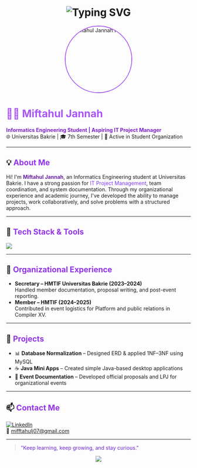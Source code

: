 <div align="center">

<h1>
  <img src="https://readme-typing-svg.demolab.com?font=Fira+Code&pause=1000&color=A855F7&center=true&vCenter=true&width=435&lines=Hi%2C+I'm+Miftahul+Jannah!;Informatics+Student+%7C+7th+Semester;Aspiring+IT+Project+Manager" alt="Typing SVG" />
</h1>

<img src="img/profile_compressed.jpg" width="180" alt="Miftahul Jannah Photo" style="border-radius: 50%; border: 2px solid #a855f7;" />

</div>

# <span style="color:#a855f7; font-weight:bold;">👩‍💻 Miftahul Jannah</span>

**<span style="color:#7e22ce">Informatics Engineering Student | Aspiring IT Project Manager</span>**  
🌐 Universitas Bakrie | 🎓 7th Semester | 💼 Active in Student Organization

---

## 💡 <span style="color:#9333ea">About Me</span>
Hi! I'm <strong style="color:#6b21a8">Miftahul Jannah</strong>, an Informatics Engineering student at Universitas Bakrie. I have a strong passion for <span style="color:#7c3aed">IT Project Management</span>, team coordination, and system documentation. Through my organizational experience and academic journey, I've developed the ability to manage projects, work collaboratively, and solve problems with a structured approach.

---

## 🚀 <span style="color:#9333ea">Tech Stack & Tools</span>
<p>
  <img src="https://skillicons.dev/icons?i=java,mysql,html,css,tailwind,github" />
</p>

---

## 🧩 <span style="color:#9333ea">Organizational Experience</span>
- **Secretary – HMTIF Universitas Bakrie (2023–2024)**  
  Handled member documentation, proposal writing, and post-event reporting.
- **Member – HMTIF (2024–2025)**  
  Contributed in event logistics for Platform and public relations in Compiler XV.

---

## 📁 <span style="color:#9333ea">Projects</span>
- 📊 **Database Normalization** – Designed ERD & applied 1NF–3NF using MySQL
- ☕ **Java Mini Apps** – Created simple Java-based desktop applications
- 📝 **Event Documentation** – Developed official proposals and LPJ for organizational events

---

## 📫 <span style="color:#9333ea">Contact Me</span>
[![LinkedIn](https://img.shields.io/badge/-LinkedIn-0A66C2?logo=linkedin&logoColor=white)](https://www.linkedin.com/in/miftahul-jannah-081b3124b)  
📧 mifftahulj07@gmail.com

---

> <span style="color:#6d28d9">"Keep learning, keep growing, and stay curious."</span>

<p align="center">
  <img src="https://github-readme-stats.vercel.app/api?username=MiftahulJannah14&show_icons=true&theme=tokyonight" />
</p>
